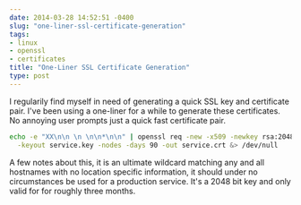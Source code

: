 ```yaml
---
date: 2014-03-28 14:52:51 -0400
slug: "one-liner-ssl-certificate-generation"
tags:
- linux
- openssl
- certificates
title: "One-Liner SSL Certificate Generation"
type: post
---
```


I regularily find myself in need of generating a quick SSL key and certificate
pair. I've been using a one-liner for a while to generate these certificates.
No annoying user prompts just a quick fast certificate pair.

```bash
echo -e "XX\n\n \n \n\n*\n\n" | openssl req -new -x509 -newkey rsa:2048 \
  -keyout service.key -nodes -days 90 -out service.crt &> /dev/null
```

A few notes about this, it is an ultimate wildcard matching any and all
hostnames with no location specific information, it should under no
circumstances be used for a production service. It's a 2048 bit key and only
valid for for roughly three months.
